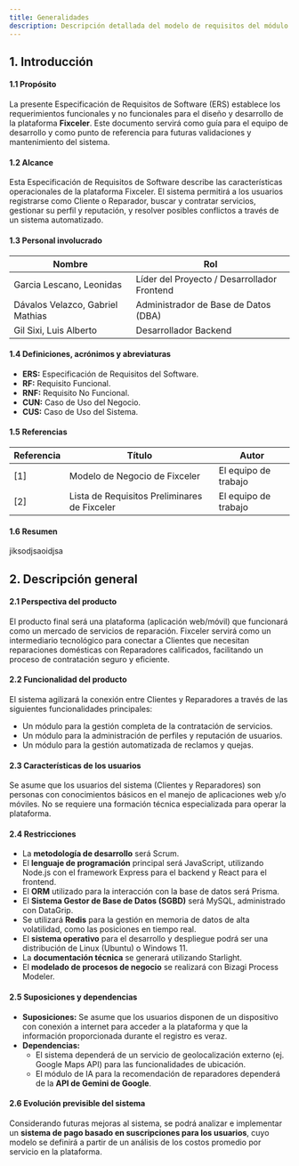 ```yaml
---
title: Generalidades
description: Descripción detallada del modelo de requisitos del módulo de IA para sistema intermediario de reparaciones domésticas.
---
```


## **1. Introducción**

#### **1.1 Propósito**

La presente Especificación de Requisitos de Software (ERS) establece los requerimientos funcionales y no funcionales para el diseño y desarrollo de la plataforma **Fixceler**. Este documento servirá como guía para el equipo de desarrollo y como punto de referencia para futuras validaciones y mantenimiento del sistema.

#### **1.2 Alcance**

Esta Especificación de Requisitos de Software describe las características operacionales de la plataforma Fixceler. El sistema permitirá a los usuarios registrarse como Cliente o Reparador, buscar y contratar servicios, gestionar su perfil y reputación, y resolver posibles conflictos a través de un sistema automatizado.

#### **1.3 Personal involucrado**

| Nombre | Rol |
| --- | --- |
| Garcia Lescano, Leonidas | Líder del Proyecto / Desarrollador Frontend |
| Dávalos Velazco, Gabriel Mathias | Administrador de Base de Datos (DBA) |
| Gil Sixi, Luis Alberto | Desarrollador Backend |

#### **1.4 Definiciones, acrónimos y abreviaturas**

- **ERS:** Especificación de Requisitos del Software.
- **RF:** Requisito Funcional.
- **RNF:** Requisito No Funcional.
- **CUN:** Caso de Uso del Negocio.
- **CUS:** Caso de Uso del Sistema.

#### **1.5 Referencias**

| Referencia | Título | Autor |
| --- | --- | --- |
| [1] | Modelo de Negocio de Fixceler | El equipo de trabajo |
| [2] | Lista de Requisitos Preliminares de Fixceler | El equipo de trabajo |

#### **1.6 Resumen**

jiksodjsaoidjsa

## **2. Descripción general**

#### **2.1 Perspectiva del producto**

El producto final será una plataforma (aplicación web/móvil) que funcionará como un mercado de servicios de reparación. Fixceler servirá como un intermediario tecnológico para conectar a Clientes que necesitan reparaciones domésticas con Reparadores calificados, facilitando un proceso de contratación seguro y eficiente.

#### **2.2 Funcionalidad del producto**

El sistema agilizará la conexión entre Clientes y Reparadores a través de las siguientes funcionalidades principales:

- Un módulo para la gestión completa de la contratación de servicios.
- Un módulo para la administración de perfiles y reputación de usuarios.
- Un módulo para la gestión automatizada de reclamos y quejas.

#### **2.3 Características de los usuarios**

Se asume que los usuarios del sistema (Clientes y Reparadores) son personas con conocimientos básicos en el manejo de aplicaciones web y/o móviles. No se requiere una formación técnica especializada para operar la plataforma.

#### **2.4 Restricciones**

- La **metodología de desarrollo** será Scrum.
- El **lenguaje de programación** principal será JavaScript, utilizando Node.js con el framework Express para el backend y React para el frontend.
- El **ORM** utilizado para la interacción con la base de datos será Prisma.
- El **Sistema Gestor de Base de Datos (SGBD)** será MySQL, administrado con DataGrip.
- Se utilizará **Redis** para la gestión en memoria de datos de alta volatilidad, como las posiciones en tiempo real.
- El **sistema operativo** para el desarrollo y despliegue podrá ser una distribución de Linux (Ubuntu) o Windows 11.
- La **documentación técnica** se generará utilizando Starlight.
- El **modelado de procesos de negocio** se realizará con Bizagi Process Modeler.

#### **2.5 Suposiciones y dependencias**

- **Suposiciones:** Se asume que los usuarios disponen de un dispositivo con conexión a internet para acceder a la plataforma y que la información proporcionada durante el registro es veraz.
- **Dependencias:**
    - El sistema dependerá de un servicio de geolocalización externo (ej. Google Maps API) para las funcionalidades de ubicación.
    - El módulo de IA para la recomendación de reparadores dependerá de la **API de Gemini de Google**.

#### **2.6 Evolución previsible del sistema**

Considerando futuras mejoras al sistema, se podrá analizar e implementar un **sistema de pago basado en suscripciones para los usuarios**, cuyo modelo se definirá a partir de un análisis de los costos promedio por servicio en la plataforma.

